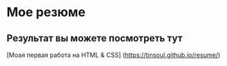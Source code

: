 # Мое резюме

## Результат вы можете посмотреть тут
[Моая первая работа на HTML & CSS] (https://tinsoul.github.io/resume/)
